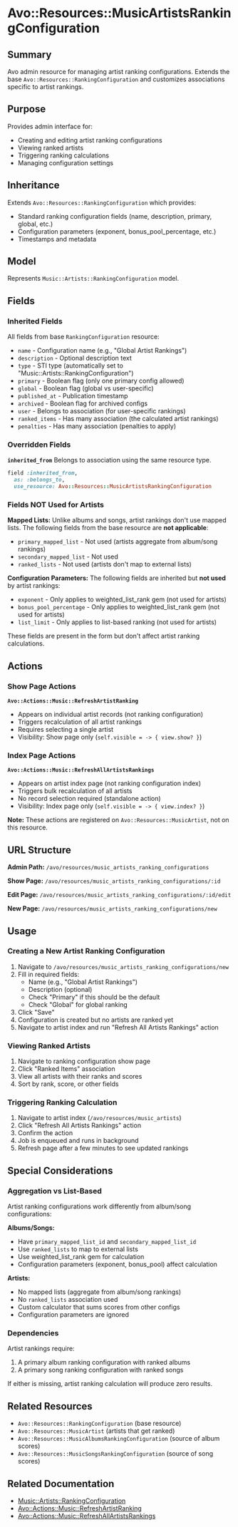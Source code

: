 # Avo::Resources::MusicArtistsRankingConfiguration

## Summary
Avo admin resource for managing artist ranking configurations. Extends the base `Avo::Resources::RankingConfiguration` and customizes associations specific to artist rankings.

## Purpose
Provides admin interface for:
- Creating and editing artist ranking configurations
- Viewing ranked artists
- Triggering ranking calculations
- Managing configuration settings

## Inheritance
Extends `Avo::Resources::RankingConfiguration` which provides:
- Standard ranking configuration fields (name, description, primary, global, etc.)
- Configuration parameters (exponent, bonus_pool_percentage, etc.)
- Timestamps and metadata

## Model
Represents `Music::Artists::RankingConfiguration` model.

## Fields

### Inherited Fields
All fields from base `RankingConfiguration` resource:
- `name` - Configuration name (e.g., "Global Artist Rankings")
- `description` - Optional description text
- `type` - STI type (automatically set to "Music::Artists::RankingConfiguration")
- `primary` - Boolean flag (only one primary config allowed)
- `global` - Boolean flag (global vs user-specific)
- `published_at` - Publication timestamp
- `archived` - Boolean flag for archived configs
- `user` - Belongs to association (for user-specific rankings)
- `ranked_items` - Has many association (the calculated artist rankings)
- `penalties` - Has many association (penalties to apply)

### Overridden Fields

**`inherited_from`**
Belongs to association using the same resource type.
```ruby
field :inherited_from,
  as: :belongs_to,
  use_resource: Avo::Resources::MusicArtistsRankingConfiguration
```

### Fields NOT Used for Artists

**Mapped Lists:**
Unlike albums and songs, artist rankings don't use mapped lists. The following fields from the base resource are **not applicable**:
- `primary_mapped_list` - Not used (artists aggregate from album/song rankings)
- `secondary_mapped_list` - Not used
- `ranked_lists` - Not used (artists don't map to external lists)

**Configuration Parameters:**
The following fields are inherited but **not used** by artist rankings:
- `exponent` - Only applies to weighted_list_rank gem (not used for artists)
- `bonus_pool_percentage` - Only applies to weighted_list_rank gem (not used for artists)
- `list_limit` - Only applies to list-based ranking (not used for artists)

These fields are present in the form but don't affect artist ranking calculations.

## Actions

### Show Page Actions
**`Avo::Actions::Music::RefreshArtistRanking`**
- Appears on individual artist records (not ranking configuration)
- Triggers recalculation of all artist rankings
- Requires selecting a single artist
- Visibility: Show page only (`self.visible = -> { view.show? }`)

### Index Page Actions
**`Avo::Actions::Music::RefreshAllArtistsRankings`**
- Appears on artist index page (not ranking configuration index)
- Triggers bulk recalculation of all artists
- No record selection required (standalone action)
- Visibility: Index page only (`self.visible = -> { view.index? }`)

**Note:** These actions are registered on `Avo::Resources::MusicArtist`, not on this resource.

## URL Structure
**Admin Path:** `/avo/resources/music_artists_ranking_configurations`

**Show Page:** `/avo/resources/music_artists_ranking_configurations/:id`

**Edit Page:** `/avo/resources/music_artists_ranking_configurations/:id/edit`

**New Page:** `/avo/resources/music_artists_ranking_configurations/new`

## Usage

### Creating a New Artist Ranking Configuration
1. Navigate to `/avo/resources/music_artists_ranking_configurations/new`
2. Fill in required fields:
   - Name (e.g., "Global Artist Rankings")
   - Description (optional)
   - Check "Primary" if this should be the default
   - Check "Global" for global ranking
3. Click "Save"
4. Configuration is created but no artists are ranked yet
5. Navigate to artist index and run "Refresh All Artists Rankings" action

### Viewing Ranked Artists
1. Navigate to ranking configuration show page
2. Click "Ranked Items" association
3. View all artists with their ranks and scores
4. Sort by rank, score, or other fields

### Triggering Ranking Calculation
1. Navigate to artist index (`/avo/resources/music_artists`)
2. Click "Refresh All Artists Rankings" action
3. Confirm the action
4. Job is enqueued and runs in background
5. Refresh page after a few minutes to see updated rankings

## Special Considerations

### Aggregation vs List-Based
Artist ranking configurations work differently from album/song configurations:

**Albums/Songs:**
- Have `primary_mapped_list_id` and `secondary_mapped_list_id`
- Use `ranked_lists` to map to external lists
- Use weighted_list_rank gem for calculation
- Configuration parameters (exponent, bonus_pool) affect calculation

**Artists:**
- No mapped lists (aggregate from album/song rankings)
- No `ranked_lists` association used
- Custom calculator that sums scores from other configs
- Configuration parameters are ignored

### Dependencies
Artist rankings require:
1. A primary album ranking configuration with ranked albums
2. A primary song ranking configuration with ranked songs

If either is missing, artist ranking calculation will produce zero results.

## Related Resources
- `Avo::Resources::RankingConfiguration` (base resource)
- `Avo::Resources::MusicArtist` (artists that get ranked)
- `Avo::Resources::MusicAlbumsRankingConfiguration` (source of album scores)
- `Avo::Resources::MusicSongsRankingConfiguration` (source of song scores)

## Related Documentation
- [Music::Artists::RankingConfiguration](/home/shane/dev/the-greatest/docs/models/music/artists/ranking_configuration.md)
- [Avo::Actions::Music::RefreshArtistRanking](/home/shane/dev/the-greatest/docs/avo/actions/music/refresh_artist_ranking.md)
- [Avo::Actions::Music::RefreshAllArtistsRankings](/home/shane/dev/the-greatest/docs/avo/actions/music/refresh_all_artists_rankings.md)
